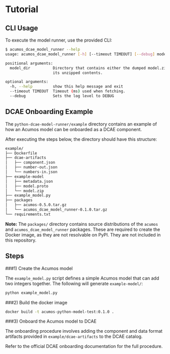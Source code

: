 # Tutorial

## CLI Usage

To execute the model runner, use the provided CLI:

```bash
$ acumos_dcae_model_runner --help
usage: acumos_dcae_model_runner [-h] [--timeout TIMEOUT] [--debug] model_dir

positional arguments:
  model_dir          Directory that contains either the dumped model.zip or
                     its unzipped contents.

optional arguments:
  -h, --help         show this help message and exit
  --timeout TIMEOUT  Timeout (ms) used when fetching.
  --debug            Sets the log level to DEBUG
```

## DCAE Onboarding Example

The `python-dcae-model-runner/example` directory contains an example of how an Acumos model can be onboarded as a DCAE component.

After executing the steps below, the directory should have this structure:

```bash
example/
├── Dockerfile
├── dcae-artifacts
│   ├── component.json
│   ├── number-out.json
│   └── numbers-in.json
├── example-model
│   ├── metadata.json
│   ├── model.proto
│   └── model.zip
├── example_model.py
├── packages
│   ├── acumos-0.5.0.tar.gz
│   └── acumos_dcae_model_runner-0.1.0.tar.gz
└── requirements.txt
```

**Note:** The `packages/` directory contains source distributions of the `acumos` and `acumos_dcae_model_runner` packages. These are required to create the Docker image, as they are not resolvable on PyPI. They are not included in this repository.

## Steps

###1) Create the Acumos model

The `example_model.py` script defines a simple Acumos model that can add two integers together. The following will generate `example-model/`:

```bash
python example_model.py
```

###2) Build the docker image 

```bash
docker build -t acumos-python-model-test:0.1.0 .
```

###3) Onboard the Acumos model to DCAE

The onboarding procedure involves adding the component and data format artifacts provided in `example/dcae-artifacts` to the DCAE catalog.

Refer to the official DCAE onboarding documentation for the full procedure.

